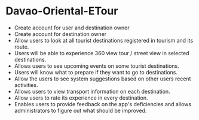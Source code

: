# Davao-Oriental-ETour
- Create account for user and destination owner
- Create account for destination owner
- Allow users to look at all tourist destinations registered in tourism and its route.
- Users will be able to experience 360 view tour / street view in selected destinations.
- Allows users to see upcoming events on some tourist destinations.
- Users will know what to prepare if they want to go to destinations.
- Allow the users to see system suggestions based on other users recent activities.
- Allows users to view transport information on each destination.
- Allow users to rate its experience in every destination.
- Enables users to provide feedback on the app's deficiencies and allows administrators to figure out what should be improved.

